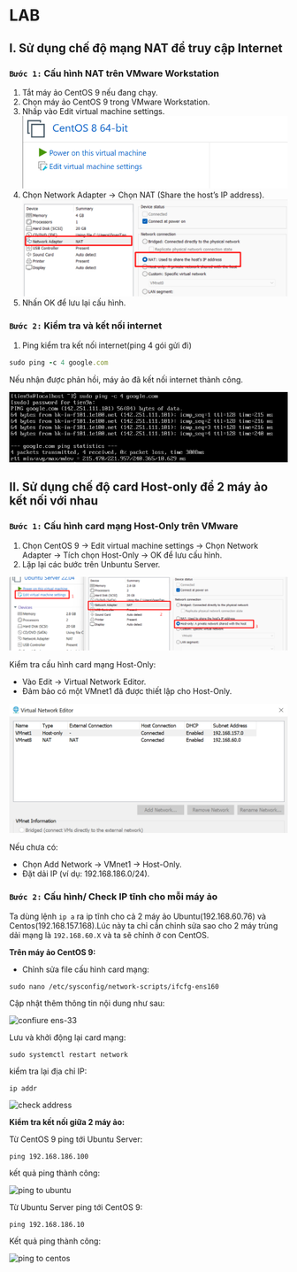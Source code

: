 # LAB

## I. Sử dụng chế độ mạng NAT để truy cập Internet

### `Bước 1:` Cấu hình NAT trên VMware Workstation

1. Tắt máy ảo CentOS 9 nếu đang chạy.
2. Chọn máy ảo CentOS 9 trong VMware Workstation.
3. Nhấp vào Edit virtual machine settings.
![VMW](../labs/lab_images/VMWARElab_1.png)
4. Chọn Network Adapter → Chọn NAT (Share the host’s IP address).
![VMW](../labs/lab_images/VMWARElab_2.png)
5. Nhấn OK để lưu lại cấu hình.

### `Bước 2:` Kiểm tra và kết nối internet

1. Ping kiểm tra kết nối internet(ping 4 gói gửi đi)

```ruby
sudo ping -c 4 google.com
```

Nếu nhận được phản hồi, máy ảo đã kết nối internet thành công.

![VMW](../labs/lab_images/VMWARElab_3.png)

## II. Sử dụng chế độ card Host-only để 2 máy ảo kết nối với nhau

### `Bước 1:` Cấu hình card mạng Host-Only trên VMware

1. Chọn CentOS 9 → Edit virtual machine settings → Chọn Network Adapter → Tích chọn Host-Only → OK để lưu cấu hình.
2. Lặp lại các bước trên Unbuntu Server.

![VMW](../labs/lab_images/VMWARElab_4.png)

Kiểm tra cấu hình card mạng Host-Only:

- Vào Edit → Virtual Network Editor.
- Đảm bảo có một VMnet1 đã được thiết lập cho Host-Only.

![VMW](../labs/lab_images/VMWARElab_5.png)

Nếu chưa có:

- Chọn Add Network → VMnet1 → Host-Only.
- Đặt dải IP (ví dụ: 192.168.186.0/24).

### `Bước 2:` Cấu hình/ Check IP tĩnh cho mỗi máy ảo

Ta dùng lệnh `ip a` ra ip tĩnh cho cả 2 máy ảo Ubuntu(192.168.60.76) và Centos(192.168.157.168).Lúc này ta chỉ cần chỉnh sửa sao cho 2 máy trùng dải mạng là `192.168.60.X` và ta sẽ chỉnh ở con CentOS.

**Trên máy ảo CentOS 9:**

- Chỉnh sửa file cấu hình card mạng:

```plaintext
sudo nano /etc/sysconfig/network-scripts/ifcfg-ens160
```

Cập nhật thêm thông tin nội dung như sau:

![confiure ens-33](../images/conf_ifcfg-ens33.png)

Lưu và khởi động lại card mạng:

```plaintext
sudo systemctl restart network
```

kiểm tra lại địa chỉ IP:

```plaintext
ip addr
```

![check address](../images/screenshot_4.png)

**Kiểm tra kết nối giữa 2 máy ảo:**

Từ CentOS 9 ping tới Ubuntu Server:

```plaintext
ping 192.168.186.100
```

kết quả ping thành công:

![ping to ubuntu](../images/ping_to_ubuntu.png)

Từ Ubuntu Server ping tới CentOS 9:

```plaintext
ping 192.168.186.10
```

Kết quả ping thành công:

![ping to centos](../images/ping_to_centos.png)
